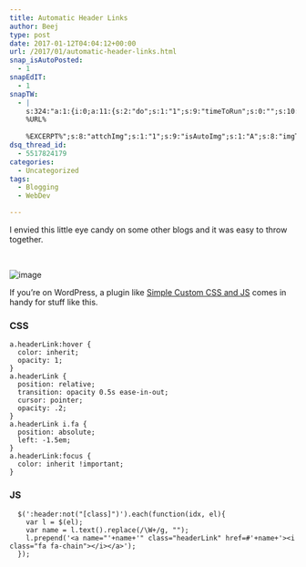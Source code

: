 ```yaml
---
title: Automatic Header Links
author: Beej
type: post
date: 2017-01-12T04:04:12+00:00
url: /2017/01/automatic-header-links.html
snap_isAutoPosted:
  - 1
snapEdIT:
  - 1
snapTW:
  - |
    s:324:"a:1:{i:0;a:11:{s:2:"do";s:1:"1";s:9:"timeToRun";s:0:"";s:10:"SNAPformat";s:27:"%TITLE%
    %URL%
    
    %EXCERPT%";s:8:"attchImg";s:1:"1";s:9:"isAutoImg";s:1:"A";s:8:"imgToUse";s:0:"";s:4:"doTW";s:1:"1";s:11:"isPrePosted";s:1:"1";s:8:"isPosted";s:1:"1";s:4:"pgID";s:18:"819394602687827970";s:5:"pDate";s:19:"2017-01-12 04:04:35";}}";
dsq_thread_id:
  - 5517824179
categories:
  - Uncategorized
tags:
  - Blogging
  - WebDev

---
```

I envied this little eye candy on some other blogs and it was easy to throw together.
  
&nbsp;
  
![image][1]

If you&#8217;re on WordPress, a plugin like [Simple Custom CSS and JS][2] comes in handy for stuff like this.

### CSS

    a.headerLink:hover {
      color: inherit;
      opacity: 1;
    }
    a.headerLink {
      position: relative;
      transition: opacity 0.5s ease-in-out;
      cursor: pointer;
      opacity: .2;
    }
    a.headerLink i.fa {
      position: absolute;
      left: -1.5em;
    }
    a.headerLink:focus {
      color: inherit !important;
    }
    

### JS

      $(':header:not("[class]")').each(function(idx, el){
        var l = $(el);
        var name = l.text().replace(/\W+/g, "");
        l.prepend('<a name="'+name+'" class="headerLink" href=#'+name+'><i class="fa fa-chain"></i></a>');
      });

 [1]: https://cloud.githubusercontent.com/assets/6301228/21876423/a13e9ae2-d837-11e6-9016-0532c9d05bae.png
 [2]: https://wordpress.org/plugins/custom-css-js/